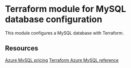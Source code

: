 # Terraform module for MySQL database configuration

This module configures a MySQL database with Terraform.

## Resources

[Azure MySQL pricing](https://aka.ms/nubesgen-mysql-pricing)
[Terraform Azure MySQL reference](https://registry.terraform.io/providers/hashicorp/azurerm/latest/docs/resources/mysql_database)
